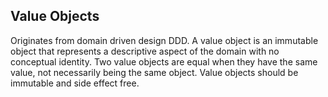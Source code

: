 ## Value Objects
Originates from domain driven design DDD. A value object is an immutable object that represents a descriptive aspect of the domain with no conceptual identity. Two value objects are equal when they have the same value, not necessarily being the same object. Value objects should be immutable and side effect free.
